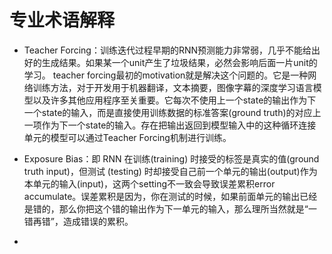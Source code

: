 # 专业术语解释
- Teacher Forcing：训练迭代过程早期的RNN预测能力非常弱，几乎不能给出好的生成结果。如果某一个unit产生了垃圾结果，必然会影响后面一片unit的学习。
teacher forcing最初的motivation就是解决这个问题的。它是一种网络训练方法，对于开发用于机器翻译，文本摘要，图像字幕的深度学习语言模型以及许多其他应用程序至关重要。它每次不使用上一个state的输出作为下一个state的输入，而是直接使用训练数据的标准答案(ground truth)的对应上一项作为下一个state的输入。存在把输出返回到模型输入中的这种循环连接单元的模型可以通过Teacher Forcing机制进行训练。  

- Exposure Bias：即 RNN 在训练(training) 时接受的标签是真实的值(ground truth input)，但测试 (testing) 时却接受自己前一个单元的输出(output)作为本单元的输入(input)，这两个setting不一致会导致误差累积error accumulate。误差累积是因为，你在测试的时候，如果前面单元的输出已经是错的，那么你把这个错的输出作为下一单元的输入，那么理所当然就是“一错再错”，造成错误的累积。

- 


